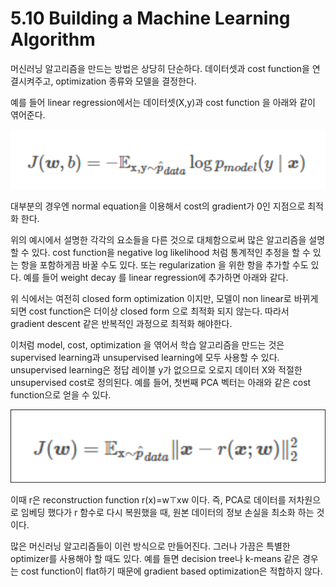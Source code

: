 # 5.10 Building a Machine Learning Algorithm
머신러닝 알고리즘을 만드는 방법은 상당히 단순하다. 데이터셋과 cost function을 연결시켜주고, optimization 종류와 모델을 결정한다.

예를 들어 linear regression에서는 데이터셋(X,y)과 cost function 을 아래와 같이 엮어준다.

![linear regression cost function](./image/linearRegressionCostFunction.png)

대부분의 경우엔 normal equation을 이용해서 cost의 gradient가 0인 지점으로 최적화 한다.

위의 예시에서 설명한 각각의 요소들을 다른 것으로 대체함으로써 많은 알고리즘을 설명할 수 있다. cost function을 negative log likelihood 처럼 통계적인 추정을 할 수 있는 항을 포함하게끔 바꿀 수도 있다. 또는 regularization 을 위한 항을 추가할 수도 있다. 예를 들어 weight decay 를 linear regression에 추가하면 아래와 같다.

위 식에서는 여전히 closed form optimization 이지만, 모델이 non linear로 바뀌게 되면 cost function은 더이상 closed form 으로 최적화 되지 않는다. 따라서 gradient descent 같은 반복적인 과정으로 최적화 해야한다.

이처럼 model, cost, optimization 을 엮어서 학습 알고리즘을 만드는 것은 supervised learning과 unsupervised learning에 모두 사용할 수 있다. unsupervised learning은 정답 레이블 y가 없으므로 오로지 데이터 X와 적절한 unsupervised cost로 정의된다. 예를 들어, 첫번째 PCA 벡터는 아래와 같은 cost function으로 얻을 수 있다.

![PCA벡터](./image/PCA벡터.png)

이때 r은 reconstruction function r(x)=w⊤xw 이다. 즉, PCA로 데이터를 저차원으로 임베딩 했다가 r 함수로 다시 복원했을 때, 원본 데이터의 정보 손실을 최소화 하는 것이다.

많은 머신러닝 알고리즘들이 이런 방식으로 만들어진다. 그러나 가끔은 특별한 optimizer를 사용해야 할 때도 있다. 예를 들면 decision tree나 k-means 같은 경우는 cost function이 flat하기 때문에 gradient based optimization은 적합하지 않다.